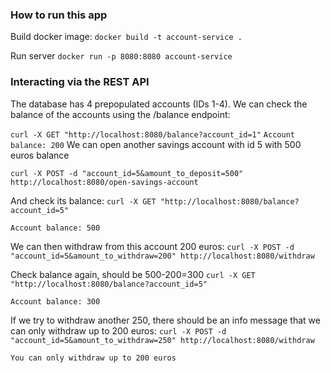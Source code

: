 ### How to run this app

Build docker image:
`docker build -t account-service .`

Run server
`docker run -p 8080:8080 account-service`

### Interacting via the REST API

The database has 4 prepopulated accounts (IDs 1-4). 
We can check the balance of the accounts using the /balance endpoint:

`curl -X GET "http://localhost:8080/balance?account_id=1"`
`Account balance: 200`
We can open another savings account with id 5 with 500 euros balance

`curl -X POST -d "account_id=5&amount_to_deposit=500" http://localhost:8080/open-savings-account`

And check its balance:
`curl -X GET "http://localhost:8080/balance?account_id=5"`

`Account balance: 500`

We can then withdraw from this account 200 euros:
`curl -X POST -d "account_id=5&amount_to_withdraw=200" http://localhost:8080/withdraw`


Check balance again, should be 500-200=300
`curl -X GET "http://localhost:8080/balance?account_id=5"`

`Account balance: 300`

If we try to withdraw another 250, there should be an info message that we can only withdraw up to 200 euros:
`curl -X POST -d "account_id=5&amount_to_withdraw=250" http://localhost:8080/withdraw`

`You can only withdraw up to 200 euros`